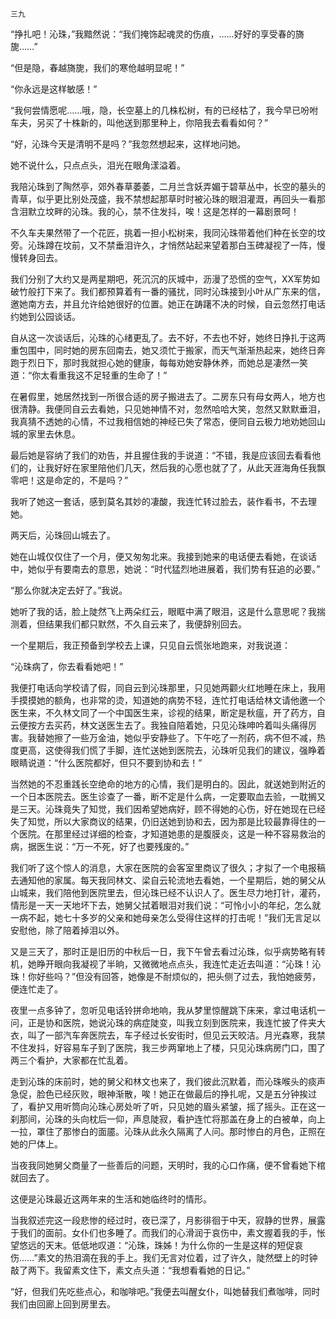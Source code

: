     三九 

   “挣扎吧！沁珠，”我黯然说：“我们掩饰起魂灵的伤痕，……好好的享受春的旖旎……”

   “但是隐，春越旖旎，我们的寒伧越明显呢！”

   “你永远是这样敏感！”

   “我何尝情愿呢……哦，隐，长空墓上的几株松树，有的已经枯了，我今早已吩咐车夫，另买了十株新的，叫他送到那里种上，你陪我去看看如何？”

   “好，沁珠今天是清明不是吗？”我忽然想起来，这样地问她。

   她不说什么，只点点头，泪光在眼角漾溢着。

   我陪沁珠到了陶然亭，郊外春草萎萎，二月兰含妖弄媚于碧草丛中，长空的墓头的青草，似乎更比别处茂盛，我不禁想起那草时时被沁珠的眼泪灌溉，再回头一看那含泪默立坟畔的沁珠。我的心，禁不住发抖，唉！这是怎样的一幕剧景呵！

   不久车夫果然带了一个花匠，挑着一担小松树来，我同沁珠带着他们种在长空的坟旁。沁珠蹲在坟前，又不禁垂泪许久，才悄然站起来望着那白玉碑凝视了一阵，慢慢转身回去。

   我们分别了大约又是两星期吧，死沉沉的灰城中，沥漫了恐慌的空气，XX军势如破竹般打下来了。我们都预算着有一番的骚扰，同时沁珠接到小叶从广东来的信，邀她南方去，并且允许给她很好的位置。她正在踌躇不决的时候，自云忽然打电话约她到公园谈话。

   自从这一次谈话后，沁珠的心绪更乱了。去不好，不去也不好，她终日挣扎于这两重包围中，同时她的房东回南去，她又须忙于搬家，而天气渐渐热起来，她终日奔跑于烈日下，那时我就担心她的健康，每每劝她安静休养，而她总是凄然一笑道：“你太看重我这不足轻重的生命了！”

   在暑假里，她居然找到一所很合适的房子搬进去了。二房东只有母女两人，地方也很清静。我便同自云去看她，只见她神情不对，忽然哈哈大笑，忽然又默默垂泪，我真猜不透她的心情，不过我相信她的神经已失了常态，便同自云极力地劝她回山城的家里去休息。

   最后她是容纳了我们的劝告，并且握住我的手说道：“不错，我是应该回去看看他们的，让我好好在家里陪他们几天，然后我的心愿也就了了，从此天涯海角任我飘零吧！这是命定的，不是吗？”

   我听了她这一套话，感到莫名其妙的凄酸，我连忙转过脸去，装作看书，不去理她。

   两天后，沁珠回山城去了。

   她在山城仅仅住了一个月，便又匆匆北来。我接到她来的电话便去看她，在谈话中，她似乎有要南去的意思，她说：“时代猛烈地进展着，我们势有狂追的必要。”

   “那么你就决定去好了。”我说。

   她听了我的话，脸上陡然飞上两朵红云，眼眶中满了眼泪，这是什么意思呢？我揣测着，但结果我们都只默然，不久自云来了，我便辞别回去。

   一个星期后，我正预备到学校去上课，只见自云慌张地跑来，对我说道：

   “沁珠病了，你去看看她吧！”

   我便打电话向学校请了假，同自云到沁珠那里，只见她两颧火红地睡在床上，我用手摸摸她的额角，也非常的烫，知道她的病势不轻，连忙打电话给林文请他邀一个医生来，不久林文同了一个中国医生来，诊视的结果，断定是秋瘟，开了药方，自云便按方去买药，林文送医生去了。我独自陪着她，只见沁珠呻吟着叫头痛得厉害。我替她擦了一些万金油，她似乎安静些了。下午吃了一剂药，病不但不减，热度更高，这使得我们慌了手脚，连忙送她到医院去，沁珠听见我们的建议，强睁着眼睛说道：“什么医院都好，但只不要到协和去！”

   当然她的不忍重践长空绝命的地方的心情，我们是明白的。因此，就送她到附近的一个日本医院去。医生诊查了一番，断不定是什么病，一定要取血去验，一耽搁又是三天。沁珠竟失了知觉，我们因希望她病好，顾不得她的心伤，好在她现在已经失了知觉，所以大家商议的结果，仍旧送她到协和去，因为那是比较最靠得住的一个医院。在那里经过详细的检查，才知道她患的是腹膜炎，这是一种不容易救治的病，据医生说：“万一不死，好了也要残废的。”

   我们听了这个惊人的消息，大家在医院的会客室里商议了很久；才拟了一个电报稿去通知他的家属。每天我同林文、梁自云轮流地去看她，一个星期后，她的舅父从山城来，我们陪他到医院里去，但沁珠已经不认识人了。医生尽力地打针，灌药，情形是一天一天地坏下去，她舅父拭着眼泪对我们说：“可怜小小的年纪，怎么就一病不起，她七十多岁的父亲和她母亲怎么受得住这样的打击呢！”我们无言足以安慰他，除了陪着掉泪以外。

   又是三天了，那时正是旧历的中秋后一日，我下午曾去看过沁珠，似乎病势略有转机，她睁开眼向我凝视了半晌，又微微地点点头，我连忙走近去叫道：“沁珠！沁珠！你好些吗？”但没有回答，她像是不耐烦似的，把头侧了过去，我怕她疲劳，便连忙走了。

   夜里一点多钟了，忽听见电话铃拼命地响，我从梦里惊醒跳下床来，拿过电话机一问，正是协和医院，她说沁珠的病症陡变，叫我立刻到医院来，我连忙披了件夹大衣，叫了一部汽车奔医院去，车子经过长安街时，但见云天皎洁。月光森寒，我禁不住发抖，好容易车子到了医院，我三步两窜地上了楼，只见沁珠病房门口，围了两三个看护，大家都在忙乱着。

   走到沁珠的床前时，她的舅父和林文也来了，我们彼此沉默着，而沁珠喉头的痰声急促，脸色已经灰败，眼神渐散，唉！她正在做最后的挣扎呢，又是五分钟挨过了，看护又用听筒向沁珠心房处听了听，只见她的眉头紧皱，摇了摇头。正在这一刹那间，沁珠的头向枕后一仰，声息陡寂，看护连忙将那盖在身上的白被单，向上一拉，罩住了那惨白的面靥。沁珠从此永久隔离了人问。那时惨白的月色，正照在她的尸体上。

   当夜我同她舅父商量了一些善后的问题，天明时，我的心口作痛，便不曾看她下棺就回去了。

   这便是沁珠最近这两年来的生活和她临终时的情形。

   当我叙述完这一段悲惨的经过时，夜已深了，月影徘徊于中天，寂静的世界，展露于我们的面前。女仆们也多睡了。而我们的心滑润于哀伤中，素文握着我的手，怅望悠远的天末。低低地叹道：“沁珠，珠姊！为什么你的一生是这样的短促哀伤……”素文的热泪滴在我的手上。我们无言对位着，过了许久，陡然壁上的时钟敲了两下。我留素文住下，素文点头道：“我想看看她的日记。”

   “好，但我们先吃些点心，和咖啡吧。”我便去叫醒女仆，叫她替我们煮咖啡，同时我们由回廊上回到房里去。

